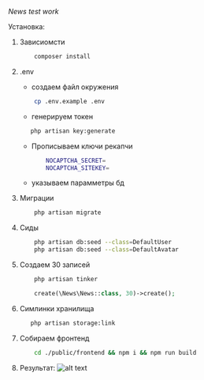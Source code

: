 *News test work*

Установка:

1. Зависиомсти
    ```bash
        composer install
    ```
2. .env

    * создаем файл окружения
    ```bash
        cp .env.example .env
    ```
    * генерируем токен
    ```bash
       php artisan key:generate
    ```
    * Прописываем ключи рекапчи
        ```bash
            NOCAPTCHA_SECRET=
            NOCAPTCHA_SITEKEY=
        ```
    * указываем парамметры бд

3. Миграции

    ```bash
        php artisan migrate
    ```

4. Сиды

    ```bash
        php artisan db:seed --class=DefaultUser
        php artisan db:seed --class=DefaultAvatar
    ```
5. Создаем 30 записей
    
     ```bash
         php artisan tinker
     ```
    ```php
        create(\News\News::class, 30)->create();
    ```
6. Симлинки хранилища
    ```bash
       php artisan storage:link
    ```
7. Собираем фронтенд
    ```bash
        cd ./public/frontend && npm i && npm run build
    ```
8. Результат:
![alt text](https://pp.userapi.com/c850128/v850128419/627be/cxk_YOnUA_4.jpg)
